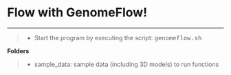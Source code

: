 Flow with GenomeFlow!
===================


----------


> - Start the program by executing the script: <kbd>genomeflow.sh</kbd>


**Folders**
> - sample_data: sample data (including 3D models) to run functions

